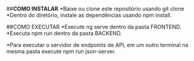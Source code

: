 ##**COMO INSTALAR** 
*Baixe ou clone este repositório usando git clone 
*Dentro do diretório, instale as dependências usando npm install.

##COMO EXECUTAR 
*Execute ng serve dentro da pasta FRONTEND.  
*Executa npm run dentro da pasta BACKEND.

*Para executar o servidor de endpoints de API, em um outro terminal na mesma pasta execute npm run json-server. 
